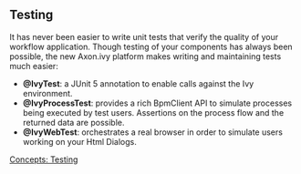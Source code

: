 ## Testing

It has never been easier to write unit tests that verify the quality of your workflow application.
Though testing of your components has always been possible, the new Axon.ivy platform makes writing and maintaining tests much easier:

- __@IvyTest__: a JUnit 5 annotation to enable calls against the Ivy environment.
- __@IvyProcessTest__: provides a rich BpmClient API to simulate processes being executed by test users. Assertions on the process flow and the returned data are possible.
- __@IvyWebTest__: orchestrates a real browser in order to simulate users working on your Html Dialogs.

<div class="short-links">
	<a href="${docBaseUrl}/concepts/testing/index.html" target="_blank" rel="noopener noreferrer">
	  <i class="fas fa-check-circle"></i> Concepts: Testing
	</a>
</div>
